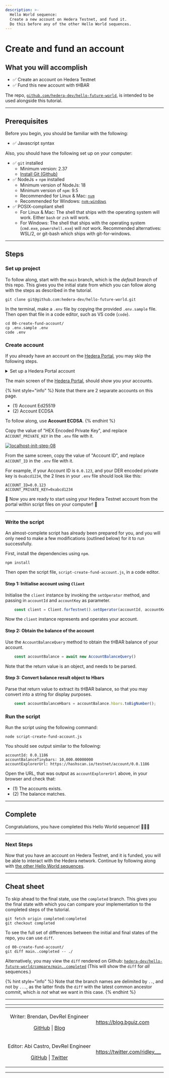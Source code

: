 ```yaml
---
description: >-
  Hello World sequence:
  Create a new account on Hedera Testnet, and fund it.
  Do this before any of the other Hello World sequences.
---
```


# Create and fund an account

## What you will accomplish

- ✅ Create an account on Hedera Testnet
- ✅ Fund this new account with tHBAR

The repo, [`github.com/hedera-dev/hello-future-world`](https://github.com/hedera-dev/hello-future-world/),
is intended to be used alongside this tutorial.

***

## Prerequisites

Before you begin, you should be familiar with the following:

- ✅ Javascript syntax

Also, you should have the following set up on your computer:

- ✅ `git` installed
	- Minimum version: 2.37
	- [Install Git (Github)](https://github.com/git-guides/install-git)
- ✅ NodeJs + `npm` installed
	- Minimum version of NodeJs: 18
	- Minimum version of `npm`: 9.5
	- Recommended for Linux & Mac: [`nvm`](https://github.com/nvm-sh/nvm)
	- Recommended for Windows: [`nvm-windows`](https://github.com/coreybutler/nvm-windows)
- ✅ POSIX-compliant shell
	- For Linux & Mac: The shell that ships with the operating system will work. Either `bash` or `zsh` will work.
	- For Windows: The shell that ships with the operating system (`cmd.exe`, `powershell.exe`) will *not* work. Recommended alternatives: WSL/2, or git-bash which ships with git-for-windows.

***

## Steps

### Set up project

To follow along, start with the `main` branch,
which is the *default branch* of this repo.
This gives you the initial state from which you can follow along
with the steps as described in the tutorial.

```shell
git clone git@github.com:hedera-dev/hello-future-world.git
```

In the terminal, make a `.env` file by copying the provided `.env.sample` file.
Then open that file in a code editor, such as VS code (`code`).

```shell
cd 00-create-fund-account/
cp .env.sample .env
code .env
```

### Create account

If you already have an account on the [Hedera Portal](https://portal.hedera.com),
you may skip the following steps.

<details>

<summary>Set up a Hedera Portal account</summary>

Visit the [Hedera Portal](https://portal.hedera.com),
and create a Testnet account.

[![localhost-init-step-03][5]][5]

Copy-paste the confirmation code sent to your email.

[![localhost-init-step-04][6]][6]

Fill out this form.

[![localhost-init-step-05][7]][7]

In the top-left select Hedera Testnet from the drop-down.

[![localhost-init-step-07][8]][8]

</details>

The main screen of the [Hedera Portal](https://portal.hedera.com),
should show you your accounts.

{% hint style="info" %}
Note that there are 2 separate accounts on this page.

- (1) Account Ed25519
- (2) Account ECDSA

To follow along, use **Account ECDSA**.
{% endhint %}

Copy the value of "HEX Encoded Private Key",
and replace `ACCOUNT_PRIVATE_KEY` in the `.env` file with it.

[![localhost-init-step-08][10]][10]

From the same screen, copy the value of "Account ID",
and replace `ACCOUNT_ID` in the `.env` file with it.

For example, if your Account ID is `0.0.123`,
and your DER encoded private key is `0xabcd1234`,
the 2 lines in your `.env` file should look like this:

```text
ACCOUNT_ID=0.0.123
ACCOUNT_PRIVATE_KEY=0xabcd1234
```

🎉 Now you are ready to start using your Hedera Testnet account
from the portal within script files on your computer! 🎉

***

### Write the script

An almost-complete script has already been prepared for you,
and you will only need to make a few modifications (outlined below)
for it to run successfully.

First, install the dependencies using `npm`.

```shell
npm install
```

Then open the script file, `script-create-fund-account.js`, in a code editor.

#### Step 1: Initialise account using `Client`

Initialise the `client` instance by invoking the `setOperator` method,
and passing in `accountId` and `accountKey` as parameter.

```javascript
    const client = Client.forTestnet().setOperator(accountId, accountKey);
```

Now the `client` instance represents and operates your account.

#### Step 2: Obtain the balance of the account

Use the `AccountBalanceQuery` method to obtain the tHBAR balance of your account.

```javascript
    const accountBalance = await new AccountBalanceQuery()
```

Note that the return value is an object, and needs to be parsed.

#### Step 3: Convert balance result object to Hbars

Parse that return value to extract its tHBAR balance,
so that you may convert into a string for display purposes.

```javascript
    const accountBalanceHbars = accountBalance.hbars.toBigNumber();
```

### Run the script

Run the script using the following command:

```shell
node script-create-fund-account.js
```

You should see output similar to the following:

```text
accountId: 0.0.1186
accountBalanceTinybars: 10,000.00000000
accountExplorerUrl: https://hashscan.io/testnet/account/0.0.1186
```

Open the URL, that was output as `accountExplorerUrl` above,
in your browser and check that:

- (1) The accounts exists.
- (2) The balance matches.

***

## Complete

Congratulations, you have completed this Hello World sequence! 🎉🎉🎉

***

### Next Steps

Now that you have an account on Hedera Testnet, and it is funded,
you will be able to interact with the Hedera network.
Continue by following along with
[the other Hello World sequences](../).

***

## Cheat sheet

To skip ahead to the final state, use the `completed` branch.
This gives you the final state with which you can compare
your implementation to the completed steps of the tutorial.

```shell
git fetch origin completed:completed
git checkout completed
```

To see the full set of differences between
the initial and final states of the repo,
you can use `diff`.

```shell
cd 00-create-fund-account/
git diff main..completed -- ./
```

Alternatively, you may view the `diff` rendered on Github:
[`hedera-dev/hello-future-world/compare/main..completed`](https://github.com/hedera-dev/hello-future-world/compare/main..completed)
(This will show the `diff` for *all* sequences.)

{% hint style="info" %}
Note that the branch names are delimited by `..`, and not by `...`,
as the latter finds the `diff` with the latest common ancestor commit,
which *is not* what we want in this case.
{% endhint %}

***

<table data-card-size="large" data-view="cards">
<thead><tr><th align="center"></th><th data-hidden data-card-target data-type="content-ref"></th></tr></thead>
<tbody>
<tr><td align="center"><p>Writer: Brendan, DevRel Engineer</p><p><a href="https://github.com/bguiz">GitHub</a> | <a href="https://blog.bguiz.com">Blog</a></p></td><td><a href="https://blog.bguiz.com">https://blog.bguiz.com</a></td></tr>
<tr><td align="center"><p>Editor: Abi Castro, DevRel Engineer</p><p><a href="https://github.com/a-ridley">GitHub</a> | <a href="https://twitter.com/ridley___">Twitter</a></p></td><td><a href="https://twitter.com/ridley___">https://twitter.com/ridley___</a></td></tr>
</tbody>
</table>

***

  [5]: https://i.stack.imgur.com/tgkvS.png
  [6]: https://i.stack.imgur.com/4H9XT.png
  [7]: https://i.stack.imgur.com/atW69.png
  [8]: https://i.stack.imgur.com/2A2ua.png
  [10]: https://i.stack.imgur.com/PrQbt.png
